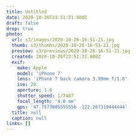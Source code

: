 ```yaml
---
title: Untitled
date: 2020-10-26T23:51:21.000Z
draft: false
drop: true
photo:
  url: s3/images/2020-10-26-16-51-21.jpg
  thumb: s3/thumbs/2020-10-26-16-51-21.jpg
  preview: s3/previews/2020-10-26-16-51-21.jpg
  created: 2020-10-26T23:51:21.000Z
  exif:
    make: Apple
    model: 'iPhone 7'
    lens: 'iPhone 7 back camera 3.99mm f/1.8'
    iso: 20
    aperture: 1.8
    shutter_speed: 1/7407
    focal_length: '4.0 mm'
    gps: '47.7573805555556 -122.267319444444'
  title: null
  caption: null
links: []
---
```

